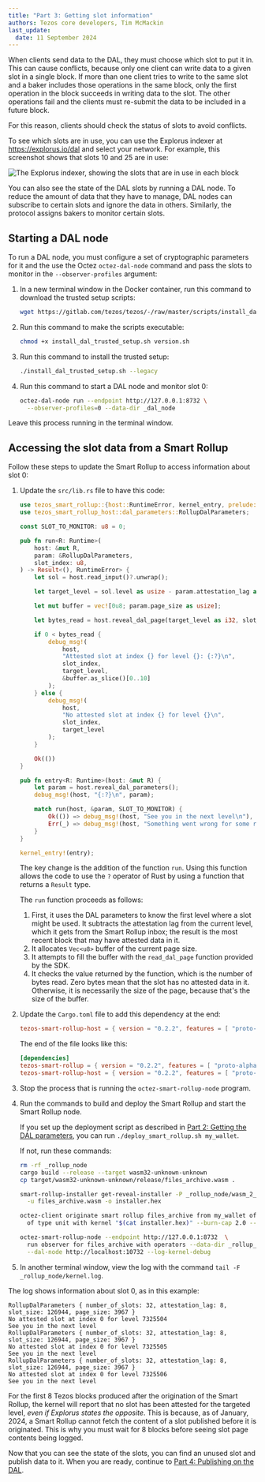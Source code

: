 ```yaml
---
title: "Part 3: Getting slot information"
authors: Tezos core developers, Tim McMackin
last_update:
  date: 11 September 2024
---
```


When clients send data to the DAL, they must choose which slot to put it in.
This can cause conflicts, because only one client can write data to a given slot in a single block.
If more than one client tries to write to the same slot and a baker includes those operations in the same block, only the first operation in the block succeeds in writing data to the slot.
The other operations fail and the clients must re-submit the data to be included in a future block.

For this reason, clients should check the status of slots to avoid conflicts.

To see which slots are in use, you can use the Explorus indexer at https://explorus.io/dal and select your network.
For example, this screenshot shows that slots 10 and 25 are in use:

![The Explorus indexer, showing the slots that are in use in each block](/img/tutorials/dal-explorus-slots.png)

You can also see the state of the DAL slots by running a DAL node.
To reduce the amount of data that they have to manage, DAL nodes can subscribe to certain slots and ignore the data in others.
Similarly, the protocol assigns bakers to monitor certain slots.

## Starting a DAL node

To run a DAL node, you must configure a set of cryptographic parameters for it and the use the Octez `octez-dal-node` command and pass the slots to monitor in the `--observer-profiles` argument:

1. In a new terminal window in the Docker container, run this command to download the trusted setup scripts:

   ```bash
   wget https://gitlab.com/tezos/tezos/-/raw/master/scripts/install_dal_trusted_setup.sh https://gitlab.com/tezos/tezos/-/raw/master/scripts/version.sh
   ```

1. Run this command to make the scripts executable:

   ```bash
   chmod +x install_dal_trusted_setup.sh version.sh
   ```

1. Run this command to install the trusted setup:

   ```bash
   ./install_dal_trusted_setup.sh --legacy
   ```

1. Run this command to start a DAL node and monitor slot 0:

   ```bash
   octez-dal-node run --endpoint http://127.0.0.1:8732 \
     --observer-profiles=0 --data-dir _dal_node
   ```

Leave this process running in the terminal window.

## Accessing the slot data from a Smart Rollup

Follow these steps to update the Smart Rollup to access information about slot 0:

1. Update the `src/lib.rs` file to have this code:

   ```rust
   use tezos_smart_rollup::{host::RuntimeError, kernel_entry, prelude::*};
   use tezos_smart_rollup_host::dal_parameters::RollupDalParameters;

   const SLOT_TO_MONITOR: u8 = 0;

   pub fn run<R: Runtime>(
       host: &mut R,
       param: &RollupDalParameters,
       slot_index: u8,
   ) -> Result<(), RuntimeError> {
       let sol = host.read_input()?.unwrap();

       let target_level = sol.level as usize - param.attestation_lag as usize;

       let mut buffer = vec![0u8; param.page_size as usize];

       let bytes_read = host.reveal_dal_page(target_level as i32, slot_index, 0, &mut buffer)?;

       if 0 < bytes_read {
           debug_msg!(
               host,
               "Attested slot at index {} for level {}: {:?}\n",
               slot_index,
               target_level,
               &buffer.as_slice()[0..10]
           );
       } else {
           debug_msg!(
               host,
               "No attested slot at index {} for level {}\n",
               slot_index,
               target_level
           );
       }

       Ok(())
   }

   pub fn entry<R: Runtime>(host: &mut R) {
       let param = host.reveal_dal_parameters();
       debug_msg!(host, "{:?}\n", param);

       match run(host, &param, SLOT_TO_MONITOR) {
           Ok(()) => debug_msg!(host, "See you in the next level\n"),
           Err(_) => debug_msg!(host, "Something went wrong for some reasons"),
       }
   }

   kernel_entry!(entry);
   ```

   The key change is the addition of the function `run`.
   Using this function allows the code to use the `?` operator of Rust by using a function that returns a `Result` type.

   The `run` function proceeds as follows:

      1. First, it uses the DAL parameters to know the first level where a slot might be used.
      It subtracts the attestation lag from the current level, which it gets from the Smart Rollup inbox; the result is the most recent block that may have attested data in it.
      1. It allocates `Vec<u8>` buffer of the current page size.
      1. It attempts to fill the buffer with the `read_dal_page` function provided
      by the SDK.
      1. It checks the value returned by the function, which is the number of bytes
      read.
      Zero bytes mean that the slot has no attested data in it.
      Otherwise, it is necessarily the size of the page, because that's the size of the buffer.

1. Update the `Cargo.toml` file to add this dependency at the end:

   ```toml
   tezos-smart-rollup-host = { version = "0.2.2", features = [ "proto-alpha" ] }
   ```

   The end of the file looks like this:

   ```toml
   [dependencies]
   tezos-smart-rollup = { version = "0.2.2", features = [ "proto-alpha" ] }
   tezos-smart-rollup-host = { version = "0.2.2", features = [ "proto-alpha" ] }
   ```

1. Stop the process that is running the `octez-smart-rollup-node` program.

1. Run the commands to build and deploy the Smart Rollup and start the Smart Rollup node.

   If you set up the deployment script as described in [Part 2: Getting the DAL parameters](/tutorials/build-files-archive-with-dal/get-dal-params), you can run `./deploy_smart_rollup.sh my_wallet`.

   If not, run these commands:

   ```bash
   rm -rf _rollup_node
   cargo build --release --target wasm32-unknown-unknown
   cp target/wasm32-unknown-unknown/release/files_archive.wasm .

   smart-rollup-installer get-reveal-installer -P _rollup_node/wasm_2_0_0 \
     -u files_archive.wasm -o installer.hex

   octez-client originate smart rollup files_archive from my_wallet of kind wasm_2_0_0 \
     of type unit with kernel "$(cat installer.hex)" --burn-cap 2.0 --force

   octez-smart-rollup-node --endpoint http://127.0.0.1:8732  \
     run observer for files_archive with operators --data-dir _rollup_node \
     --dal-node http://localhost:10732 --log-kernel-debug
   ```

1. In another terminal window, view the log with the command `tail -F _rollup_node/kernel.log`.

The log shows information about slot 0, as in this example:

```
RollupDalParameters { number_of_slots: 32, attestation_lag: 8, slot_size: 126944, page_size: 3967 }
No attested slot at index 0 for level 7325504
See you in the next level
RollupDalParameters { number_of_slots: 32, attestation_lag: 8, slot_size: 126944, page_size: 3967 }
No attested slot at index 0 for level 7325505
See you in the next level
RollupDalParameters { number_of_slots: 32, attestation_lag: 8, slot_size: 126944, page_size: 3967 }
No attested slot at index 0 for level 7325506
See you in the next level
```

For the first 8 Tezos blocks produced after the origination of the Smart Rollup, the kernel will report that no slot has been attested for the targeted level, _even if Explorus states the opposite_.
This is because, as of January, 2024, a Smart Rollup cannot fetch the content of a slot published before it is originated.
This is why you must wait for 8 blocks before seeing slot page contents being
logged.

Now that you can see the state of the slots, you can find an unused slot and publish data to it.
When you are ready, continue to [Part 4: Publishing on the DAL](/tutorials/build-files-archive-with-dal/publishing-on-the-dal).

